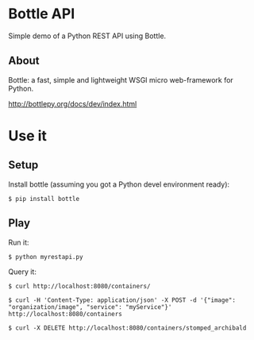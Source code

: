 # Bottle API

Simple demo of a Python REST API using Bottle.

## About

Bottle: a fast, simple and lightweight WSGI micro web-framework for Python.

http://bottlepy.org/docs/dev/index.html

# Use it

## Setup

Install bottle (assuming you got a Python devel environment ready):

````
$ pip install bottle
````

## Play

Run it:

````
$ python myrestapi.py
````

Query it:

````
$ curl http://localhost:8080/containers/
```` 

````
$ curl -H 'Content-Type: application/json' -X POST -d '{"image": "organization/image", "service": "myService"}' http://localhost:8080/containers
```` 

````
$ curl -X DELETE http://localhost:8080/containers/stomped_archibald
```` 
